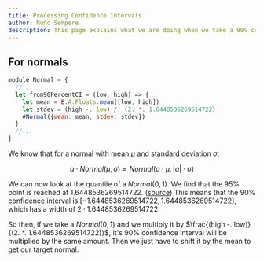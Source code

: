 ```yaml
---
title: Processing Confidence Intervals
author: Nuño Sempere
description: This page explains what we are doing when we take a 90% confidence interval, and we get a mean and a standard deviation from it.
---
```


## For normals

```js
module Normal = {
  //...
  let from90PercentCI = (low, high) => {
    let mean = E.A.Floats.mean([low, high])
    let stdev = (high -. low) /. (2. *. 1.6448536269514722)
    #Normal({mean: mean, stdev: stdev})
  }
  //...
}
```

We know that for a normal with mean $\mu$ and standard deviation $\sigma$,

$$
a \cdot Normal(\mu, \sigma) = Normal(a \cdot \mu, |a| \cdot \sigma)
$$

We can now look at the quantile of a $Normal(0,1)$. We find that the 95% point is reached at $1.6448536269514722$. ([source](https://stackoverflow.com/questions/20626994/how-to-calculate-the-inverse-of-the-normal-cumulative-distribution-function-in-p)) This means that the 90% confidence interval is $[-1.6448536269514722, 1.6448536269514722]$, which has a width of $2 \cdot 1.6448536269514722$.

So then, if we take a $Normal(0,1)$ and we multiply it by $\frac{(high -. low)}{(2. *. 1.6448536269514722)}$, it's 90% confidence interval will be multiplied by the same amount. Then we just have to shift it by the mean to get our target normal.
